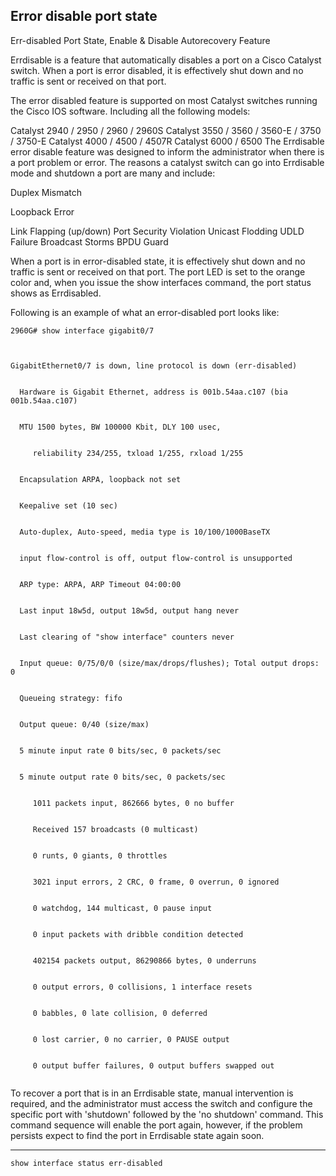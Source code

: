 ## Error disable port state
Err-disabled Port State, Enable & Disable Autorecovery Feature 
 
Errdisable is a feature that automatically disables a port on a Cisco Catalyst switch. When a port is error disabled, it is effectively shut down and no traffic is sent or received on that port.

The error disabled  feature is supported on most Catalyst switches running the Cisco IOS software. Including all the following models:

Catalyst 2940 / 2950 / 2960 / 2960S
Catalyst 3550 / 3560 / 3560-E / 3750 / 3750-E
Catalyst 4000 / 4500 / 4507R
Catalyst 6000 / 6500
  The Errdisable error disable feature was designed to inform the administrator when there is a port problem or error.  The reasons a catalyst switch can go into Errdisable mode and shutdown a port are many and include:

Duplex Mismatch

Loopback Error

Link Flapping (up/down)
Port Security Violation
Unicast Flodding
UDLD Failure
Broadcast Storms
BPDU Guard

When a port is in error-disabled state, it is effectively shut down and no traffic is sent or received on that port. The port LED is set to the orange color and, when you issue the show interfaces command, the port status shows as Errdisabled.

Following is an example of what an error-disabled port looks like:
```
2960G# show interface gigabit0/7

 

GigabitEthernet0/7 is down, line protocol is down (err-disabled)
 

  Hardware is Gigabit Ethernet, address is 001b.54aa.c107 (bia 001b.54aa.c107)
 

  MTU 1500 bytes, BW 100000 Kbit, DLY 100 usec,
 

     reliability 234/255, txload 1/255, rxload 1/255
 

  Encapsulation ARPA, loopback not set
 

  Keepalive set (10 sec)
 

  Auto-duplex, Auto-speed, media type is 10/100/1000BaseTX
 

  input flow-control is off, output flow-control is unsupported
 

  ARP type: ARPA, ARP Timeout 04:00:00
 

  Last input 18w5d, output 18w5d, output hang never
 

  Last clearing of "show interface" counters never
 

  Input queue: 0/75/0/0 (size/max/drops/flushes); Total output drops: 0
 

  Queueing strategy: fifo
 

  Output queue: 0/40 (size/max)
 

  5 minute input rate 0 bits/sec, 0 packets/sec
 

  5 minute output rate 0 bits/sec, 0 packets/sec
 

     1011 packets input, 862666 bytes, 0 no buffer
 

     Received 157 broadcasts (0 multicast)
 

     0 runts, 0 giants, 0 throttles
 

     3021 input errors, 2 CRC, 0 frame, 0 overrun, 0 ignored
 

     0 watchdog, 144 multicast, 0 pause input
 

     0 input packets with dribble condition detected
 

     402154 packets output, 86290866 bytes, 0 underruns
 

     0 output errors, 0 collisions, 1 interface resets
 

     0 babbles, 0 late collision, 0 deferred
 

     0 lost carrier, 0 no carrier, 0 PAUSE output
 

     0 output buffer failures, 0 output buffers swapped out
     
```
To recover a port that is in an Errdisable state, manual intervention is required, and the administrator must access the switch and configure the specific port with 'shutdown' followed by the 'no shutdown' command. This command sequence will enable the port again, however, if the problem persists expect to find the port in Errdisable state again soon.

---
```
show interface status err-disabled

```
